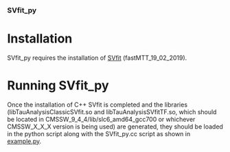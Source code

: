 ### SVfit_py

# Installation
SVfit_py requires the installation of [SVfit](https://github.com/SVfit/ClassicSVfit/tree/fastMTT_19_02_2019) (fastMTT_19_02_2019).

# Running SVfit_py
Once the installation of C++ SVfit is completed and the libraries (libTauAnalysisClassicSVfit.so and libTauAnalysisSVfitTF.so, which should be located in CMSSW_9_4_4/lib/slc6_amd64_gcc700 or whichever CMSSW_X_X_X version is being used) are generated, they should be loaded in the python script along with the SVfit_py.cc script as shown in [example.py](https://github.com/fsetti/SVfit_py/blob/main/example.py).

